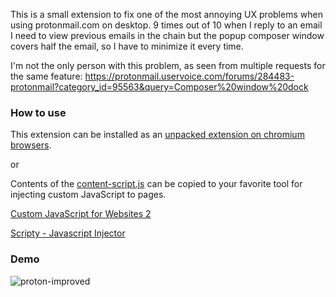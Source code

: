 This is a small extension to fix one of the most annoying UX problems when using protonmail.com on desktop. 9 times out of 10 when I reply to an email I need to view previous emails in the chain but the popup composer window covers half the email, so I have to minimize it every time.

I'm not the only person with this problem, as seen from multiple requests for the same feature: https://protonmail.uservoice.com/forums/284483-protonmail?category_id=95563&query=Composer%20window%20dock

### How to use

This extension can be installed as an [unpacked extension on chromium browsers](https://developer.chrome.com/docs/extensions/mv3/getstarted/#unpacked).

or

Contents of the [content-script.js](content-script.js) can be copied to your favorite tool for injecting custom JavaScript to pages.

[Custom JavaScript for Websites 2](https://chrome.google.com/webstore/detail/custom-javascript-for-web/ddbjnfjiigjmcpcpkmhogomapikjbjdk?hl=en)

[Scripty - Javascript Injector](https://chrome.google.com/webstore/detail/scripty-javascript-inject/milkbiaeapddfnpenedfgbfdacpbcbam?hl=en)

### Demo
![proton-improved](https://user-images.githubusercontent.com/48297104/162598049-d408c575-6987-4d73-b376-61da6d32ff42.gif)

